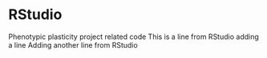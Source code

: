 # RStudio
Phenotypic plasticity project related code
This is a line from RStudio
adding a line
Adding another line from RStudio